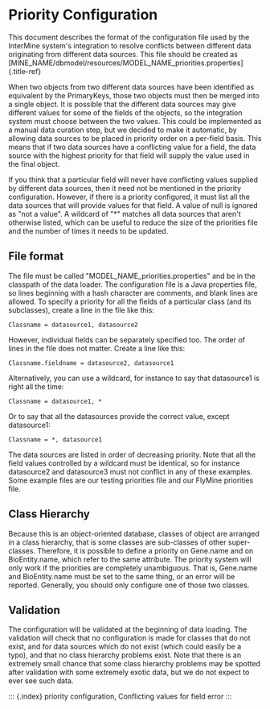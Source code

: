 # Priority Configuration

This document describes the format of the configuration file used by the InterMine system\'s integration to resolve conflicts between different data originating from different data sources. This file should be created as \[MINE\_NAME/dbmodel/resources/MODEL\_NAME\_priorities.properties\]{.title-ref}

When two objects from two different data sources have been identified as equivalent by the PrimaryKeys, those two objects must then be merged into a single object. It is possible that the different data sources may give different values for some of the fields of the objects, so the integration system must choose between the two values. This could be implemented as a manual data curation step, but we decided to make it automatic, by allowing data sources to be placed in priority order on a per-field basis. This means that if two data sources have a conflicting value for a field, the data source with the highest priority for that field will supply the value used in the final object.

If you think that a particular field will never have conflicting values supplied by different data sources, then it need not be mentioned in the priority configuration. However, if there is a priority configured, it must list all the data sources that will provide values for that field. A value of null is ignored as \"not a value\". A wildcard of \"\*\" matches all data sources that aren\'t otherwise listed, which can be useful to reduce the size of the priorities file and the number of times it needs to be updated.

## File format

The file must be called \"MODEL\_NAME\_priorities.properties\" and be in the classpath of the data loader. The configuration file is a Java properties file, so lines beginning with a hash character are comments, and blank lines are allowed. To specify a priority for all the fields of a particular class \(and its subclasses\), create a line in the file like this:

```text
Classname = datasource1, datasource2
```

However, individual fields can be separately specified too. The order of lines in the file does not matter. Create a line like this:

```text
Classname.fieldname = datasource2, datasource1
```

Alternatively, you can use a wildcard, for instance to say that datasource1 is right all the time:

```text
Classname = datasource1, *
```

Or to say that all the datasources provide the correct value, except datasource1:

```text
Classname = *, datasource1
```

The data sources are listed in order of decreasing priority. Note that all the field values controlled by a wildcard must be identical, so for instance datasource2 and datasource3 must not conflict in any of these examples. Some example files are our testing priorities file and our FlyMine priorities file.

## Class Hierarchy

Because this is an object-oriented database, classes of object are arranged in a class hierarchy, that is some classes are sub-classes of other super-classes. Therefore, it is possible to define a priority on Gene.name and on BioEntity.name, which refer to the same attribute. The priority system will only work if the priorities are completely unambiguous. That is, Gene.name and BioEntity.name must be set to the same thing, or an error will be reported. Generally, you should only configure one of those two classes.

## Validation

The configuration will be validated at the beginning of data loading. The validation will check that no configuration is made for classes that do not exist, and for data sources which do not exist \(which could easily be a typo\), and that no class hierarchy problems exist. Note that there is an extremely small chance that some class hierarchy problems may be spotted after validation with some extremely exotic data, but we do not expect to ever see such data.

::: {.index} priority configuration, Conflicting values for field error :::

